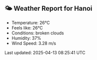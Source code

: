 <!-- WEATHER-START -->
## 🌤 Weather Report for Hanoi

- Temperature: 26°C
- Feels like: 26°C
- Conditions: broken clouds
- Humidity: 37%
- Wind Speed: 3.28 m/s

Last updated: 2025-04-13 08:25:41 UTC
<!-- WEATHER-END -->
